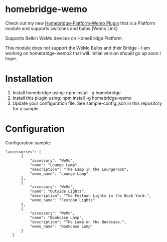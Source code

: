 # homebridge-wemo

Check out my new [Homebridge-Platform-Wemo Plugin](https://github.com/rudders/homebridge-platform-wemo) that is a Platform module and supports switches and bulbs (Wemo Link)

Supports Belkin WeMo devices on HomeBridge Platform

This module does not support the WeMo Bulbs and their Bridge - I am working on homebridge-wemo2 that will.  Initial version should go up soon I hope.

# Installation

1. Install homebridge using: npm install -g homebridge
2. Install this plugin using: npm install -g homebridge-wemo
3. Update your configuration file. See sample-config.json in this repository for a sample. 

# Configuration

Configuration sample:

 ```
"accessories": [
        {
            "accessory": "WeMo",
            "name": "Lounge Lamp",
            "description": "The Lamp in the Loungeroom",
            "wemo_name": "Lounge Lamp"
        },
        {
            "accessory": "WeMo",
            "name": "Outside Lights",
            "description": "The Festoon Lights in the Back Yard.",
            "wemo_name": "Festoon Lights"
        },
        {
            "accessory": "WeMo",
            "name": "Bookcase Lamp",
            "description": "The Lamp on the Bookcase.",
            "wemo_name": "Bookcase Lamp"
        }
    ]

```

